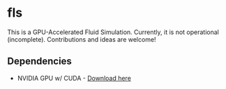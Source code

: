 # fls
This is a GPU-Accelerated Fluid Simulation.
Currently, it is not operational (incomplete). Contributions and ideas are welcome!  

## Dependencies
- NVIDIA GPU w/ CUDA - [Download here](https://developer.nvidia.com/cuda-downloads)
